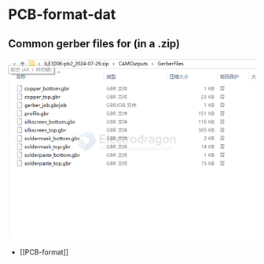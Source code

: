 
# PCB-format-dat

## Common gerber files for (in a .zip)

![](2024-07-31-17-27-05.png)




- [[PCB-format]]